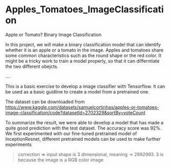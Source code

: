 # Apples_Tomatoes_ImageClassification

Apple or Tomato? Binary Image Classification

In this project, we will make a binary classification model that can identify whether it is an apple or a tomato in the image.
Apples and tomatoes share some common characteristics such as the round shape or the red color.
It might be a tricky work to train a model properly, so that it can differntiate the two different obejcts. 

....

This is a basic exercise to develop a image classifier with Tensorflow. It can be used as a basic guidline to create a model from a pretrained one. 

The dataset can be downloaded from https://www.kaggle.com/datasets/samuelcortinhas/apples-or-tomatoes-image-classification/code?datasetId=2702329&sortBy=voteCount

To summarize the result, we were able to develop a model that has made a quite good prediction with the test dataset. The accuracy score was 92%. 
We first experimented with our fine-tuned pretrained model of InceptionResnet, different pretrained models can be used to make further experiments


> correction => input shape is 3 dimensional, meaning -> 299*299*3.  3 is because the image is a RGB color image
